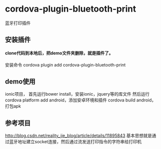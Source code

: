 # cordova-plugin-bluetooth-print
蓝牙打印插件

## 安装插件
#### clone代码到本地后，把demo文件夹删除，就是插件了。
安装命令 cordova plugin add cordova-plugin-bluetooth-print

## demo使用
ionic项目，
首先运行bower install，安装ionic，jquery等的库文件
然后运行cordova platform add android，添加安卓环境和插件
cordova build android，打包apk
## 参考项目
http://blog.csdn.net/reality_jie_blog/article/details/11895843
基本思想就是通过蓝牙地址建立socket连接，然后通过流发送打印指令的字符串给打印机
